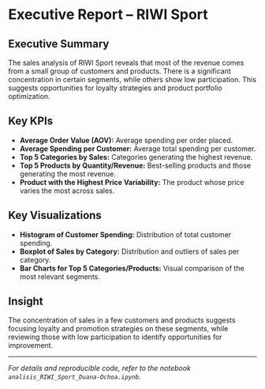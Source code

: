 # Executive Report – RIWI Sport

## Executive Summary

The sales analysis of RIWI Sport reveals that most of the revenue comes from a small group of customers and products. There is a significant concentration in certain segments, while others show low participation. This suggests opportunities for loyalty strategies and product portfolio optimization.

## Key KPIs

- **Average Order Value (AOV):** Average spending per order placed.  
- **Average Spending per Customer:** Average total spending per customer.  
- **Top 5 Categories by Sales:** Categories generating the highest revenue.  
- **Top 5 Products by Quantity/Revenue:** Best-selling products and those generating the most revenue.  
- **Product with the Highest Price Variability:** The product whose price varies the most across sales.

## Key Visualizations

- **Histogram of Customer Spending:** Distribution of total customer spending.  
- **Boxplot of Sales by Category:** Distribution and outliers of sales per category.  
- **Bar Charts for Top 5 Categories/Products:** Visual comparison of the most relevant segments.

## Insight

The concentration of sales in a few customers and products suggests focusing loyalty and promotion strategies on these segments, while reviewing those with low participation to identify opportunities for improvement.

---

*For details and reproducible code, refer to the notebook `analisis_RIWI_Sport_Duana-Ochoa.ipynb`.*

